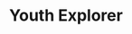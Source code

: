 ---
layout: tool
title: Youth Explorer
external-url: https://youthexplorer.org.za/
image: youthexplorer.png
logo: 
oneliner:
creators:
- name:
  short-name:
slideshow:
- image: slideshow1.svg
- image: slideshow2.svg
- image: slideshow3.svg
opener:
tool-info:
- bullet:
- bullet:
- bullet:
---